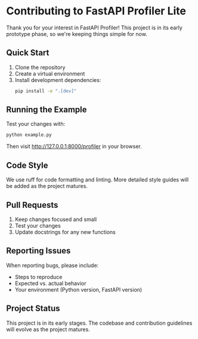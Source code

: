 # Contributing to FastAPI Profiler Lite

Thank you for your interest in FastAPI Profiler! This project is in its early prototype phase, so we're keeping things simple for now.

## Quick Start

1. Clone the repository
2. Create a virtual environment
3. Install development dependencies:
   ```bash
   pip install -e ".[dev]"
   ```

## Running the Example

Test your changes with:

```bash
python example.py
```

Then visit http://127.0.0.1:8000/profiler in your browser.

## Code Style

We use ruff for code formatting and linting. More detailed style guides will be added as the project matures.

## Pull Requests

1. Keep changes focused and small
2. Test your changes
3. Update docstrings for any new functions

## Reporting Issues

When reporting bugs, please include:
- Steps to reproduce
- Expected vs. actual behavior
- Your environment (Python version, FastAPI version)

## Project Status

This project is in its early stages. The codebase and contribution guidelines will evolve as the project matures.
